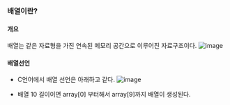 ### 배열이란?

#### 개요
배열는 같은 자료형을 가진 연속된 메모리 공간으로 이루어진 자료구조이다.
![image](https://user-images.githubusercontent.com/62651440/161995134-83052b83-16ae-403d-a7c0-a306780068a3.png)

#### 배열선언
* C언어에서 배열 선언은 아래하고 같다.
![image](https://user-images.githubusercontent.com/62651440/161995281-548b1309-e091-4c13-8a84-20986e5df1c2.png)

* 배열 10 길이이면 array[0] 부터해서 array[9]까지 배열이 생성된다.
